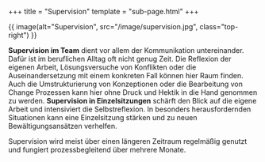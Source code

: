 +++
title = "Supervision"
template = "sub-page.html"
+++

{{ image(alt="Supervision", src="/image/supervision.jpg", class="top-right") }}

**Supervision im Team** dient vor allem der Kommunikation untereinander. Dafür ist im beruflichen Alltag oft nicht genug Zeit. Die Reflexion der eigenen Arbeit, Lösungsversuche von Konflikten oder die Auseinandersetzung mit einem konkreten Fall können hier Raum finden. Auch die Umstrukturierung von Konzeptionen oder die Bearbeitung von Change Prozessen kann hier ohne Druck und Hektik in die Hand genommen zu werden. **Supervision in Einzelsitzungen** schärft den Blick auf die eigene Arbeit und intensiviert die Selbstreflexion. In besonders herausfordernden Situationen kann eine Einzelsitzung stärken und zu neuen Bewältigungsansätzen verhelfen.

Supervision wird meist über einen längeren Zeitraum regelmäßig genutzt und fungiert prozessbegleitend über mehrere Monate.
